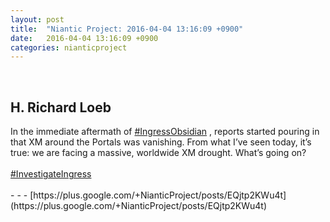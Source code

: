 ```yaml
---
layout: post
title:  "Niantic Project: 2016-04-04 13:16:09 +0900"
date:   2016-04-04 13:16:09 +0900
categories: nianticproject
---
```

<div class="shared"><br /><h2>H. Richard Loeb</h2>In the immediate aftermath of  <a rel="nofollow" class="ot-hashtag" href="https://plus.google.com/s/%23IngressObsidian">#IngressObsidian</a> , reports started pouring in that XM around the Portals was vanishing. From what I’ve seen today, it’s true: we are facing a massive, worldwide XM drought. What’s going on?<br /><br /><a rel="nofollow" class="ot-hashtag" href="https://plus.google.com/s/%23InvestigateIngress">#InvestigateIngress</a><br /><br /></div>
- - -
[https://plus.google.com/+NianticProject/posts/EQjtp2KWu4t](https://plus.google.com/+NianticProject/posts/EQjtp2KWu4t)
